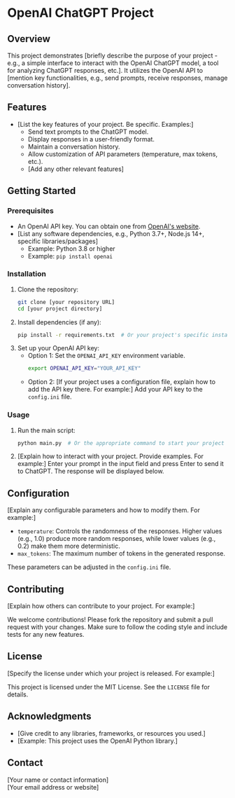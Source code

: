 # OpenAI ChatGPT Project  

## Overview  

This project demonstrates [briefly describe the purpose of your project - e.g., a simple interface to interact with the OpenAI ChatGPT model, a tool for analyzing ChatGPT responses, etc.].  It utilizes the OpenAI API to [mention key functionalities, e.g., send prompts, receive responses, manage conversation history].  

## Features  

*   [List the key features of your project. Be specific. Examples:]  
    *   Send text prompts to the ChatGPT model.  
    *   Display responses in a user-friendly format.  
    *   Maintain a conversation history.  
    *   Allow customization of API parameters (temperature, max tokens, etc.).  
    *   [Add any other relevant features]  

## Getting Started  

### Prerequisites  

*   An OpenAI API key.  You can obtain one from [OpenAI's website](https://platform.openai.com/account/api-keys).  
*   [List any software dependencies, e.g., Python 3.7+,  Node.js 14+, specific libraries/packages]  
    *   Example: Python 3.8 or higher  
    *   Example: `pip install openai`  

### Installation  

1.  Clone the repository:  
    ```bash  
    git clone [your repository URL]  
    cd [your project directory]  
    ```  
2.  Install dependencies (if any):  
    ```bash  
    pip install -r requirements.txt  # Or your project's specific installation command  
    ```  
3.  Set up your OpenAI API key:  
    *   Option 1: Set the `OPENAI_API_KEY` environment variable.  
        ```bash  
        export OPENAI_API_KEY="YOUR_API_KEY"  
        ```  
    *   Option 2:  [If your project uses a configuration file, explain how to add the API key there.  For example:] Add your API key to the `config.ini` file.  

### Usage  

1.  Run the main script:  
    ```bash  
    python main.py  # Or the appropriate command to start your project  
    ```  
2.  [Explain how to interact with your project.  Provide examples. For example:]  Enter your prompt in the input field and press Enter to send it to ChatGPT.  The response will be displayed below.  

## Configuration  

[Explain any configurable parameters and how to modify them. For example:]  

*   `temperature`: Controls the randomness of the responses.  Higher values (e.g., 1.0) produce more random responses, while lower values (e.g., 0.2) make them more deterministic.  
*   `max_tokens`:  The maximum number of tokens in the generated response.  

These parameters can be adjusted in the `config.ini` file.  

## Contributing  

[Explain how others can contribute to your project.  For example:]  

We welcome contributions!  Please fork the repository and submit a pull request with your changes.  Make sure to follow the coding style and include tests for any new features.  

## License  

[Specify the license under which your project is released.  For example:]  

This project is licensed under the MIT License. See the `LICENSE` file for details.  

## Acknowledgments  

*   [Give credit to any libraries, frameworks, or resources you used.]  
*   [Example:  This project uses the OpenAI Python library.]  

## Contact  

[Your name or contact information]  
[Your email address or website]
